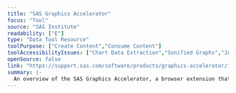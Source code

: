```yaml
---
title: "SAS Graphics Accelerator"
focus: "Tool"
source: "SAS Institute"
readability: ["E"]
type: "Data Tool Resource"
toolPurpose: ["Create Content","Consume Content"]
toolAccessibilityIssues: ["Chart Data Extraction","Sonified Graphs","JAWS"]
openSource: false
link: "https://support.sas.com/software/products/graphics-accelerator/index.html#s1=1"
summary: |-
  An overview of the SAS Graphics Accelerator, a browser extension that enables alternative presentations of data visualizations. 
---
```


